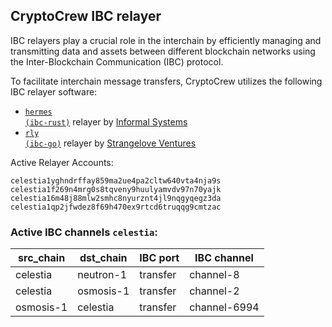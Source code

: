 ## CryptoCrew IBC relayer
IBC relayers play a crucial role in the interchain by efficiently managing and transmitting data and assets between different blockchain networks using the Inter-Blockchain Communication (IBC) protocol.

To facilitate interchain message transfers, CryptoCrew utilizes the following IBC relayer software: 
- <a href="https://github.com/informalsystems/hermes"><code>hermes (ibc-rust)</code></a> relayer by [Informal Systems](https://github.com/informalsystems)
- <a href="https://github.com/cosmos/relayer"><code>rly (ibc-go)</code></a> relayer by [Strangelove Ventures](https://github.com/strangelove-ventures)

Active Relayer Accounts:
```
celestia1yghndrffay859ma2ue4pa2cltw640vta4nja9s
celestia1f269n4mrg0s8tqveny9huulyamvdv97n70yajk
celestia16m48j88mlw2smhc8nyurznt4jl9nqgyqegz3da
celestia1qp2jfwdez8f69h470ex9rtcd6truqqg9cmtzac
```

### Active IBC channels `celestia`:
| src_chain | dst_chain | IBC port | IBC channel |
| --------------- | --------------- | ------------ | ------------------- |
| celestia | neutron-1 | transfer | channel-8 |
| celestia | osmosis-1 | transfer | channel-2 |
| osmosis-1 | celestia | transfer | channel-6994 |